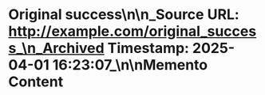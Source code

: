 # Original success\n\n_Source URL: http://example.com/original_success_\n_Archived Timestamp: 2025-04-01 16:23:07_\n\nMemento Content
